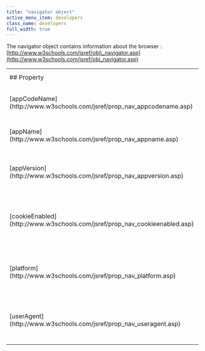 ```yaml
---
title: "navigator object"
active_menu_item: developers
class_name: developers
full_width: true
---
```



The navigator object contains information about the browser : [http://www.w3schools.com/jsref/obj\_navigator.asp](http://www.w3schools.com/jsref/obj_navigator.asp)

<table>
<tr>
<td width="219">
## Property

</td>
<td width="26">
</td>
<td width="635">
## Description

</td>
</tr>
<tr>
<td width="219">
[appCodeName](http://www.w3schools.com/jsref/prop_nav_appcodename.asp)

</td>
<td width="26">
</td>
<td width="635">
Returns the code name of the browser

</td>
</tr>
<tr>
<td width="219">
[appName](http://www.w3schools.com/jsref/prop_nav_appname.asp)

</td>
<td width="26">
</td>
<td width="635">
Returns the name of the browser

</td>
</tr>
<tr>
<td width="219">
[appVersion](http://www.w3schools.com/jsref/prop_nav_appversion.asp)

</td>
<td width="26">
</td>
<td width="635">
Returns the version information of the browser

</td>
</tr>
<tr>
<td width="219">
[cookieEnabled](http://www.w3schools.com/jsref/prop_nav_cookieenabled.asp)

</td>
<td width="26">
</td>
<td width="635">
Determines whether cookies are enabled in the browser

</td>
</tr>
<tr>
<td width="219">
[platform](http://www.w3schools.com/jsref/prop_nav_platform.asp)

</td>
<td width="26">
</td>
<td width="635">
Returns for which platform the browser is compiled

</td>
</tr>
<tr>
<td width="219">
[userAgent](http://www.w3schools.com/jsref/prop_nav_useragent.asp)

</td>
<td width="26">
</td>
<td width="635">
Returns the user-agent header sent by the browser to the server

</td>
</tr>
</table>
